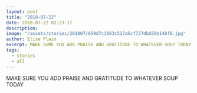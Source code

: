 ```yaml
---
layout: post
title: "2018-07-22"
date: 2018-07-22 02:23:17
description: 
image: "/assets/stories/201807/659d7c3663c527a5cf737dbd59b14bf0.jpg"
author: Elise Plain
excerpt: MAKE SURE YOU ADD PRAISE AND GRATITUDE TO WHATEVER SOUP TODAY
tags: 
  - stories
  - all
---
```


MAKE SURE YOU ADD PRAISE AND GRATITUDE TO WHATEVER SOUP TODAY
<p></p>
